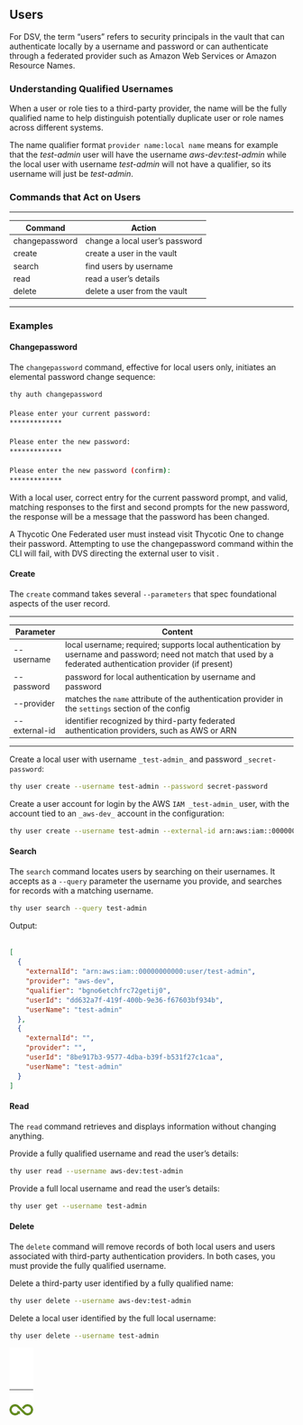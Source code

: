 ﻿[title]: # (Users)
[tags]: # (DevOps Secrets Vault,DSV,)
[priority]: # (1820)

## Users

For DSV, the term “users” refers to security principals in the vault that can authenticate locally by a username and password or can authenticate through a federated provider such as Amazon Web Services or Amazon Resource Names.

### Understanding Qualified Usernames

When a user or role ties to a third-party provider, the name will be the fully qualified name to help distinguish potentially duplicate user or role names across different systems.

The name qualifier format `provider name:local name` means for example that the _test-admin_ user will have the username _aws-dev:test-admin_ while the local user with username _test-admin_ will not have a qualifier, so its username will just be _test-admin_.

### Commands that Act on Users
  
---
  
| Command        | Action                         |
| -------------- | ------------------------------ |
| changepassword | change a local user’s password |
| create         | create a user in the vault     |
| search         | find users by username         |
| read           | read a user’s details          |
| delete         | delete a user from the vault   |
  
---
  
### Examples

#### Changepassword

The `changepassword` command, effective for local users only, initiates an elemental password change sequence:

```bash
thy auth changepassword

Please enter your current password:
*************

Please enter the new password:
*************

Please enter the new password (confirm):
*************
```

With a local user, correct entry for the current password prompt, and valid, matching responses to the first and second prompts for the new password, the response will be a message that the password has been changed.

A Thycotic One Federated user must instead visit Thycotic One to change their password. Attempting to use the changepassword command within the CLI will fail, with DVS directing the external user to visit [](https://thycotic-one-sscdev-dev-eastus-web01.azurewebsites.net).

#### Create

The `create` command takes several `--parameters` that spec foundational aspects of the user record.
  
---
  
| Parameter | Content |
| ----- | ----- |
| --username | local username; required; supports local authentication by username and password; need not match that used by a federated authentication provider (if present) |
| --password | password for local authentication by username and password |
| --provider | matches the `name` attribute of the authentication provider in the `settings` section of the config |
| --external-id | identifier recognized by third-party federated authentication providers, such as AWS or ARN |
  
---
  
Create a local user with username `_test-admin_` and password `_secret-password`:

```bash
thy user create --username test-admin --password secret-password
```

Create a user account for login by the AWS `IAM _test-admin_` user, with the account tied to an `_aws-dev_` account in the configuration:

```bash
thy user create --username test-admin --external-id arn:aws:iam::00000000000:user/test-admin --provider aws-dev
```

#### Search

The `search` command locates users by searching on their usernames. It accepts as a `--query` parameter the username you provide, and searches for records with a matching username.

```bash
thy user search --query test-admin
```

Output:

```json

[
  {
    "externalId": "arn:aws:iam::00000000000:user/test-admin",
    "provider": "aws-dev",
    "qualifier": "bgno6etchfrc72getij0",
    "userId": "dd632a7f-419f-400b-9e36-f67603bf934b",
    "userName": "test-admin"
  },
  {
    "externalId": "",
    "provider": "",
    "userId": "8be917b3-9577-4dba-b39f-b531f27c1caa",
    "userName": "test-admin"
  }
]

```

#### Read

The `read` command retrieves and displays information without changing anything.

Provide a fully qualified username and read the user’s details:

```bash
thy user read --username aws-dev:test-admin
```

Provide a full local username and read the user’s details:

```bash
thy user get --username test-admin
```

#### Delete

The `delete` command will remove records of both local users and users associated with third-party authentication providers. In both cases, you must provide the fully qualified username.

Delete a third-party user identified by a fully qualified name:

```bash
thy user delete --username aws-dev:test-admin
```

Delete a local user identified by the full local username:

```bash
thy user delete --username test-admin
```

![Article End](../dsv-bug.png)

  
